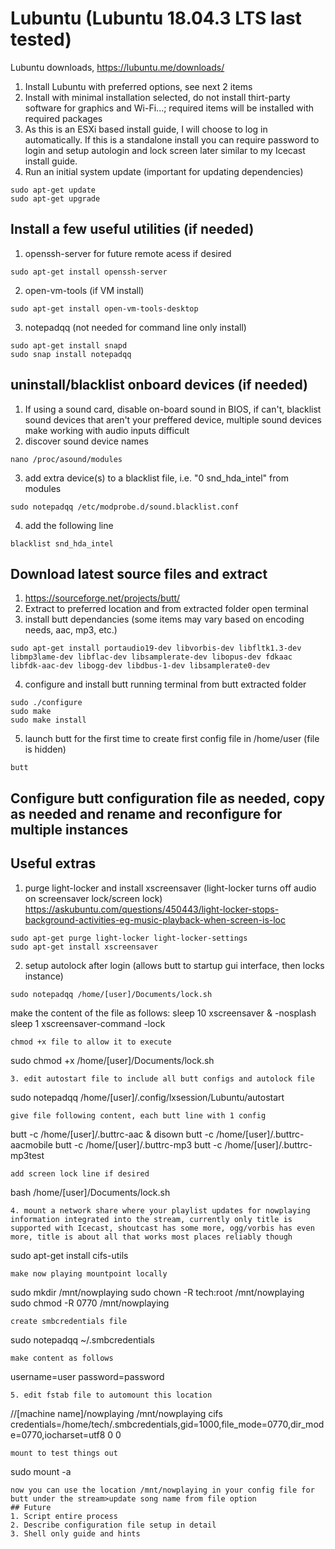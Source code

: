 # Lubuntu (Lubuntu 18.04.3 LTS last tested)
Lubuntu downloads, https://lubuntu.me/downloads/
1. Install Lubuntu with preferred options, see next 2 items
2. Install with minimal installation selected, do not install thirt-party software for graphics and Wi-Fi...; required items will be installed with required packages
3. As this is an ESXi based install guide, I will choose to log in automatically. If this is a standalone install you can require password to login and setup autologin and lock screen later similar to my Icecast install guide.
4. Run an initial system update (important for updating dependencies)
```
sudo apt-get update
sudo apt-get upgrade
```
## Install a few useful utilities (if needed)
1. openssh-server for future remote acess if desired
```
sudo apt-get install openssh-server
```
2. open-vm-tools (if VM install)
```
sudo apt-get install open-vm-tools-desktop
```
3. notepadqq (not needed for command line only install)
```
sudo apt-get install snapd
sudo snap install notepadqq
```
## uninstall/blacklist onboard devices (if needed)
1. If using a sound card, disable on-board sound in BIOS, if can't, blacklist sound devices that aren't your preffered device, multiple sound devices make working with audio inputs difficult
2. discover sound device names
```
nano /proc/asound/modules
```
3. add extra device(s) to a blacklist file, i.e. "0 snd_hda_intel" from  modules
```
sudo notepadqq /etc/modprobe.d/sound.blacklist.conf
```
4. add the following line
```
blacklist snd_hda_intel
```
## Download latest source files and extract
1. https://sourceforge.net/projects/butt/
2. Extract to preferred location and from extracted folder open terminal
3. install butt dependancies (some items may vary based on encoding needs, aac, mp3, etc.)
```
sudo apt-get install portaudio19-dev libvorbis-dev libfltk1.3-dev libmp3lame-dev libflac-dev libsamplerate-dev libopus-dev fdkaac libfdk-aac-dev libogg-dev libdbus-1-dev libsamplerate0-dev
```
4. configure and install butt running terminal from butt extracted folder
```
sudo ./configure
sudo make
sudo make install
```
5. launch butt for the first time to create first config file in /home/user (file is hidden)
```
butt
```
## Configure butt configuration file as needed, copy as needed and rename and reconfigure for multiple instances
## Useful extras
1. purge light-locker and install xscreensaver (light-locker turns off audio on screensaver lock/screen lock)
https://askubuntu.com/questions/450443/light-locker-stops-background-activities-eg-music-playback-when-screen-is-loc
```
sudo apt-get purge light-locker light-locker-settings
sudo apt-get install xscreensaver
```
2. setup autolock after login (allows butt to startup gui interface, then locks instance)
```
sudo notepadqq /home/[user]/Documents/lock.sh
```
make the content of the file as follows:
sleep 10
xscreensaver & -nosplash
sleep 1
xscreensaver-command -lock
```
chmod +x file to allow it to execute
```
sudo chmod +x /home/[user]/Documents/lock.sh
```
3. edit autostart file to include all butt configs and autolock file
```
sudo notepadqq /home/[user]/.config/lxsession/Lubuntu/autostart
```
give file following content, each butt line with 1 config
```
butt -c /home/[user]/.buttrc-aac & disown
butt -c /home/[user]/.buttrc-aacmobile
butt -c /home/[user]/.buttrc-mp3
butt -c /home/[user]/.buttrc-mp3test
```
add screen lock line if desired
```
bash /home/[user]/Documents/lock.sh
```
4. mount a network share where your playlist updates for nowplaying information integrated into the stream, currently only title is supported with Icecast, shoutcast has some more, ogg/vorbis has even more, title is about all that works most places reliably though
```
sudo apt-get install cifs-utils
```
make now playing mountpoint locally
```
sudo mkdir /mnt/nowplaying
sudo chown -R tech:root /mnt/nowplaying
sudo chmod -R 0770 /mnt/nowplaying
```
create smbcredentials file
```
sudo notepadqq ~/.smbcredentials
```
make content as follows
```
username=user
password=password
```
5. edit fstab file to automount this location
```
//[machine name]/nowplaying /mnt/nowplaying cifs credentials=/home/tech/.smbcredentials,gid=1000,file_mode=0770,dir_mode=0770,iocharset=utf8 0 0
```
mount to test things out
```
sudo mount -a
```
now you can use the location /mnt/nowplaying in your config file for butt under the stream>update song name from file option
## Future
1. Script entire process
2. Describe configuration file setup in detail
3. Shell only guide and hints
